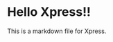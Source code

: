 <!--
@@published_at 2014/04/17 16:00:00
@@tags xpress, tag1, tag2, machine learning
-->
# Hello Xpress!!

This is a markdown file for Xpress.
